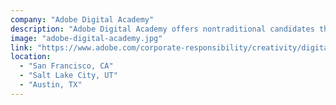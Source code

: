 ```yaml
---
company: "Adobe Digital Academy"
description: "Adobe Digital Academy offers nontraditional candidates the education and, contingent upon technical performance, the experience they need to launch successful careers in web development."
image: "adobe-digital-academy.jpg"
link: "https://www.adobe.com/corporate-responsibility/creativity/digital-academy.html"
location:
  - "San Francisco, CA"
  - "Salt Lake City, UT"
  - "Austin, TX"
---
```


